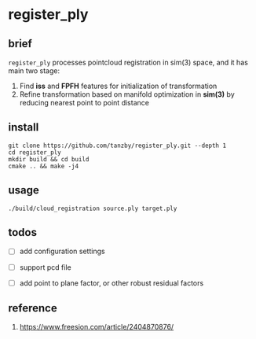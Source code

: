 # register_ply

## brief

`register_ply` processes pointcloud registration in sim(3) space, and it has main two stage:

1. Find **iss** and **FPFH** features for initialization of transformation
2. Refine transformation based on manifold optimization in **sim(3)** by reducing nearest point to point distance


## install

```
git clone https://github.com/tanzby/register_ply.git --depth 1
cd register_ply
mkdir build && cd build 
cmake .. && make -j4
```

## usage

```
./build/cloud_registration source.ply target.ply
```


## todos

- [ ] add configuration settings
- [ ] support pcd file
- [ ] add point to plane factor, or other robust residual factors



## reference

1. https://www.freesion.com/article/2404870876/
